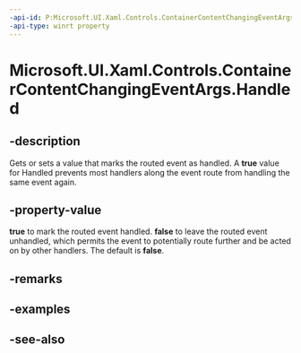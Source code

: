 ```yaml
---
-api-id: P:Microsoft.UI.Xaml.Controls.ContainerContentChangingEventArgs.Handled
-api-type: winrt property
---
```


<!-- Property syntax
public bool Handled { get;  set; }
-->

# Microsoft.UI.Xaml.Controls.ContainerContentChangingEventArgs.Handled

## -description
Gets or sets a value that marks the routed event as handled. A **true** value for Handled prevents most handlers along the event route from handling the same event again.

## -property-value
**true** to mark the routed event handled. **false** to leave the routed event unhandled, which permits the event to potentially route further and be acted on by other handlers. The default is **false**.

## -remarks

## -examples

## -see-also
